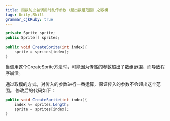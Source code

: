 ```yaml
---
title: 函数防止被调用时乱传参数（超出数组范围）之取模
tags: Unity,Skill
grammar_cjkRuby: true
---
```

```csharp
private Sprite sprite;
public Sprite[] sprites;

public void CreateSprite(int index){
    sprite = sprites[index];
}
```
当调用这个CreateSprite方法时，可能因为传递的参数超出了数组范围，而导致程序崩溃。

通过取模的方式，对传入的参数进行一番运算，保证传入的参数不会超出这个范围。
修改后的代码如下：
```csharp
public void CreateSprite(int index){
    index %= sprites.Length;
    sprite = sprites[index];
}
```
